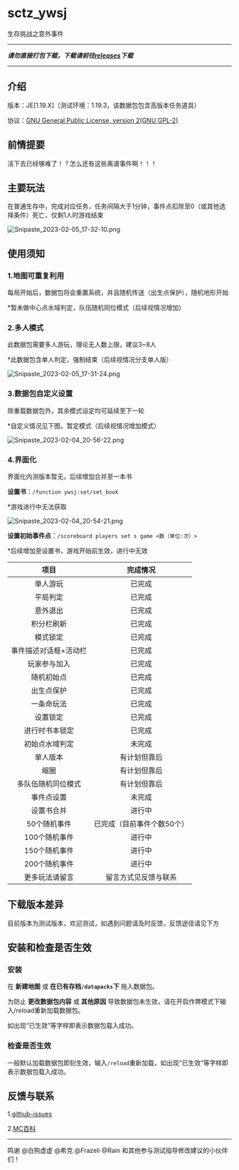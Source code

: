 # sctz_ywsj

 生存挑战之意外事件

--------------------

***请勿直接打包下载，下载请前往[releases](https://github.com/friends-xiaohuli/sctz_ywsj/releases)下载***

--------------------

## 介绍

版本：JE[1.19.X]（测试环境：1.19.3，该数据包包含高版本任务道具）

协议：[GNU General Public License, version 2(GNU GPL-2)](https://www.gnu.org/licenses/old-licenses/gpl-2.0.txt)

## 前情提要

活下去已经够难了！？怎么还有这些离谱事件啊！！！

## 主要玩法

在普通生存中，完成对应任务，任务间隔大于1分钟，事件点扣除至0（或其他选择条件）死亡，仅剩1人时游戏结束

![Snipaste_2023-02-05_17-32-10.png](https://s2.loli.net/2023/02/05/kNYKaoeymbsAG8O.png)


## 使用须知

### 1.地图可重复利用

每局开始后，数据包将会重置系统，并且随机传送（出生点保护），随机地形开始

*暂未做中心点水域判定，队伍随机同位模式（后续视情况增加）

### 2.多人模式

此数据包需要多人游玩，理论无人数上限，建议3~8人

*此数据包含单人判定，强制结束（后续视情况分支单人版）

![Snipaste_2023-02-05_17-31-24.png](https://s2.loli.net/2023/02/05/lAuomg4W16PVJHG.png)

### 3.数据包自定义设置

除重载数据包外，其余模式设定均可延续至下一轮

*自定义情况见下图，暂定模式（后续视情况增加模式）


![Snipaste_2023-02-04_20-56-22.png](https://s2.loli.net/2023/02/04/5FdbhuDcWgrSTOk.png)

### 4.界面化

界面化内测版本暂无，后续增加合并至一本书

**设置书**：`/function ywsj:set/set_book`

*游戏进行中无法获取

![Snipaste_2023-02-04_20-54-21.png](https://s2.loli.net/2023/02/04/KeDiu7xOWV3wrGR.png)


**设置初始事件点**：`/scoreboard players set s game <数（单位:次）>`

*后续增加至设置书，游戏开始前生效，进行中无效



|  项目   |  完成情况  |
|  :----: |:----:|
| 单人游玩  | 已完成 |
| 平局判定  | 已完成 |
| 意外退出  | 已完成 |
| 积分栏刷新  | 已完成 |
| 模式锁定  | 已完成 |
| 事件描述对话框+活动栏  | 已完成 |
| 玩家参与加入  | 已完成 |
| 随机初始点  | 已完成 |
| 出生点保护  | 已完成 |
| 一条命玩法  | 已完成 |
| 设置锁定  | 已完成 |
| 进行时书本锁定  | 已完成 |
| 初始点水域判定  | 未完成 |
| 单人版本  | 有计划但靠后 |
| 缩圈  | 有计划但靠后 |
| 多队伍随机同位模式  | 有计划但靠后 |
| 事件点设置  | 未完成 |
| 设置书合并  | 进行中 |
| 50个随机事件  | 已完成（目前事件个数50个） |
| 100个随机事件  | 进行中 |
| 150个随机事件  | 进行中 |
| 200个随机事件  | 进行中 |
| 更多玩法请留言 | 留言方式见反馈与联系 |






## 下载版本差异

目前版本为测试版本，欢迎测试，如遇到问题请及时反馈，反馈途径请见下方

## 安装和检查是否生效

### 安装

在 **新建地图** 或 **在已有存档`/datapacks`下** 拖入数据包。

为防止 **更改数据包内容** 或 **其他原因** 导致数据包未生效，请在开启作弊模式下输入/reload重新加载数据包。

如出现“已生效”等字样即表示数据包载入成功。

### 检查是否生效

一般默认加载数据包即刻生效，输入`/reload`重新加载，如出现“已生效”等字样即表示数据包载入成功。


## 反馈与联系

1.[github-issues](https://github.com/friends-xiaohuli/sctz_ywsj/issues)

2.[MC百科](https://www.mcmod.cn/class/9254.html)

--------------------

鸣谢 @白狗虚虚 @希克 @Frazeli @Rain 和其他参与测试指导修改建议的小伙伴们！
